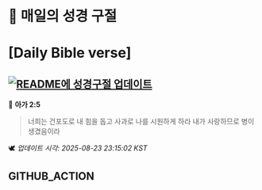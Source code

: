 # 🙏 매일의 성경 구절
# [Daily Bible verse]
## [![README에 성경구절 업데이트](https://github.com/DONGSUKA/first_test/actions/workflows/update-readme-bible.yml/badge.svg)](https://github.com/DONGSUKA/first_test/actions/workflows/update-readme-bible.yml)
<!-- START_BIBLE_VERSE -->
📖 **아가 2:5**
> 너희는 건포도로 내 힘을 돕고 사과로 나를 시원하게 하라 내가 사랑하므로 병이 생겼음이라

🕊️ _업데이트 시각: 2025-08-23 23:15:02 KST_
  <!-- END_BIBLE_VERSE -->
## GITHUB_ACTION
